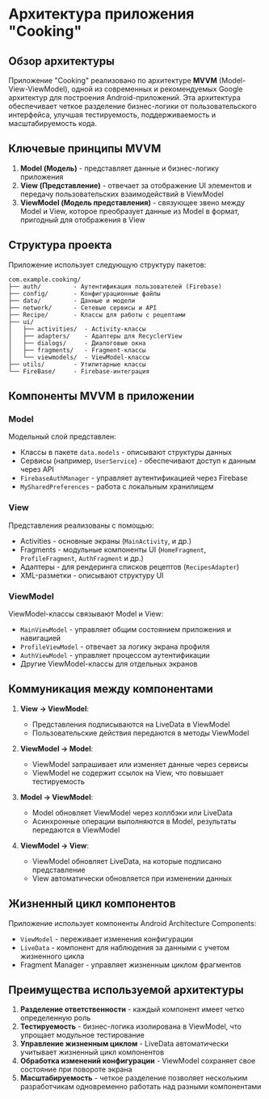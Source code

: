 # Архитектура приложения "Cooking"

## Обзор архитектуры

Приложение "Cooking" реализовано по архитектуре **MVVM** (Model-View-ViewModel), одной из современных и рекомендуемых Google архитектур для построения Android-приложений. Эта архитектура обеспечивает четкое разделение бизнес-логики от пользовательского интерфейса, улучшая тестируемость, поддерживаемость и масштабируемость кода.

## Ключевые принципы MVVM

1. **Model (Модель)** - представляет данные и бизнес-логику приложения
2. **View (Представление)** - отвечает за отображение UI элементов и передачу пользовательских взаимодействий в ViewModel
3. **ViewModel (Модель представления)** - связующее звено между Model и View, которое преобразует данные из Model в формат, пригодный для отображения в View

## Структура проекта

Приложение использует следующую структуру пакетов:

```
com.example.cooking/
├── auth/         - Аутентификация пользователей (Firebase)
├── config/       - Конфигурационные файлы
├── data/         - Данные и модели
├── network/      - Сетевые сервисы и API
├── Recipe/       - Классы для работы с рецептами
├── ui/
│   ├── activities/  - Activity-классы
│   ├── adapters/    - Адаптеры для RecyclerView
│   ├── dialogs/     - Диалоговые окна
│   ├── fragments/   - Fragment-классы
│   └── viewmodels/  - ViewModel-классы
├── utils/        - Утилитарные классы
└── FireBase/     - Firebase-интеграция
```

## Компоненты MVVM в приложении

### Model

Модельный слой представлен:
- Классы в пакете `data.models` - описывают структуры данных
- Сервисы (например, `UserService`) - обеспечивают доступ к данным через API
- `FirebaseAuthManager` - управляет аутентификацией через Firebase
- `MySharedPreferences` - работа с локальным хранилищем

### View

Представления реализованы с помощью:
- Activities - основные экраны (`MainActivity`, и др.)
- Fragments - модульные компоненты UI (`HomeFragment`, `ProfileFragment`, `AuthFragment` и др.)
- Адаптеры - для рендеринга списков рецептов (`RecipesAdapter`)
- XML-разметки - описывают структуру UI

### ViewModel

ViewModel-классы связывают Model и View:
- `MainViewModel` - управляет общим состоянием приложения и навигацией
- `ProfileViewModel` - отвечает за логику экрана профиля
- `AuthViewModel` - управляет процессом аутентификации
- Другие ViewModel-классы для отдельных экранов

## Коммуникация между компонентами

1. **View -> ViewModel**: 
   - Представления подписываются на LiveData в ViewModel
   - Пользовательские действия передаются в методы ViewModel

2. **ViewModel -> Model**:
   - ViewModel запрашивает или изменяет данные через сервисы
   - ViewModel не содержит ссылок на View, что повышает тестируемость

3. **Model -> ViewModel**:
   - Model обновляет ViewModel через коллбэки или LiveData
   - Асинхронные операции выполняются в Model, результаты передаются в ViewModel

4. **ViewModel -> View**:
   - ViewModel обновляет LiveData, на которые подписано представление
   - View автоматически обновляется при изменении данных

## Жизненный цикл компонентов

Приложение использует компоненты Android Architecture Components:
- `ViewModel` - переживает изменения конфигурации
- `LiveData` - компонент для наблюдения за данными с учетом жизненного цикла
- Fragment Manager - управляет жизненным циклом фрагментов

## Преимущества используемой архитектуры

1. **Разделение ответственности** - каждый компонент имеет четко определенную роль
2. **Тестируемость** - бизнес-логика изолирована в ViewModel, что упрощает модульное тестирование
3. **Управление жизненным циклом** - LiveData автоматически учитывает жизненный цикл компонентов
4. **Обработка изменений конфигурации** - ViewModel сохраняет свое состояние при повороте экрана
5. **Масштабируемость** - четкое разделение позволяет нескольким разработчикам одновременно работать над разными компонентами 